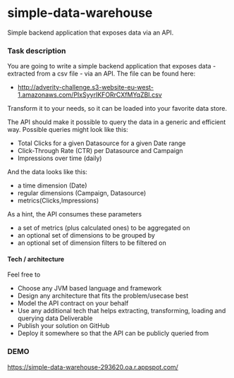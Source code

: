 # simple-data-warehouse
Simple backend application that exposes data via an API.


### Task description

You are going to write a simple backend application that exposes data - extracted from a csv file - via an API.
The file can be found here:

- http://adverity-challenge.s3-website-eu-west-1.amazonaws.com/PIxSyyrIKFORrCXfMYqZBI.csv

Transform it to your needs, so it can be loaded into your favorite data store.

The API should make it possible to query the data in a generic and efficient way.
Possible queries might look like this:

- Total Clicks for a given Datasource for a given Date range
- Click-Through Rate (CTR) per Datasource and Campaign
- Impressions over time (daily)

And the data looks like this:

- a time dimension (Date)
- regular dimensions (Campaign, Datasource)
- metrics(Clicks,Impressions)

As a hint, the API consumes these parameters

- a set of metrics (plus calculated ones) to be aggregated on
- an optional set of dimensions to be grouped by
- an optional set of dimension filters to be filtered on

#### Tech / architecture

Feel free to
- Choose any JVM based language and framework
- Design any architecture that fits the problem/usecase best
- Model the API contract on your behalf
- Use any additional tech that helps extracting, transforming, loading and querying data
Deliverable
- Publish your solution on GitHub
- Deploy it somewhere so that the API can be publicly queried from


### DEMO

https://simple-data-warehouse-293620.oa.r.appspot.com/
